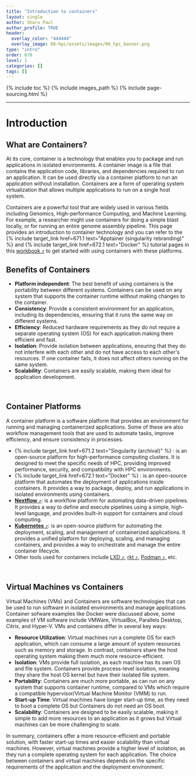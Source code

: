 ```yaml
---
title: "Introduction to containers"
layout: single
author: Sharu Paul
author_profile: TRUE
header:
  overlay_color: "444444"
  overlay_image: 06-hpc/assets/images/06_hpc_banner.png
type: "intro"
order: 670
level: 1
categories: []
tags: []
---
```


{% include toc %}
{% include images_path %}
{% include page-sourcing.html %}

---

# Introduction

## What are Containers?
At its core, container is a technology that enables you to package and run applications in isolated environments. A container image is a file that contains the application code, libraries, and dependencies required to run an application. It can be used directly via a container platform to run an application without installation. Containers are a form of operating system virtualization that allows multiple applications to run on a single host system.

Containers are a powerful tool that are widely used in various fields including Genomics, High-performance Computing, and Machine Learning. For example, a researcher might use containers for doing a simple blast locally, or for running an entire genome assembly pipeline. This page provides an introduction to container technology and you can refer to the {% include target_link href=671.1 text="Apptainer (singularity rebranding)" %} and {% include target_link href=672.1 text="Docker" %} tutorial pages in this <a href="https://datascience.101workbook.org" target="_blank">workbook  ⤴</a> to get started with using containers with these platforms.
<br>


## Benefits of Containers
* <b>Platform independent</b>: The best benefit of using containers is the portability between different systems. Containers can be used on any system that supports the container runtime without making changes to the container.
* <b>Consistency</b>: Provide a consistent environment for an application, including its dependencies, ensuring that it runs the same way on different systems.
* <b>Efficiency</b>: Reduced hardware requirements as they do not require a separate operating system (OS) for each application making them efficient and fast.
* <b>Isolation</b>: Provide isolation between applications, ensuring that they do not interfere with each other and do not have access to each other's resources. If one container fails, it does not affect others running on the same system.
* <b>Scalability</b>: Containers are easily scalable, making them ideal for application development.
<br>


## Container Platforms
A container platform is a software platform that provides an environment for running and managing containerized applications. Some of these are also workflow management tools that are used to automate tasks, improve efficiency, and ensure consistency in processes.

* {% include target_link href=671.2 text="Singularity (archival)" %} : is an open-source platform for high-performance computing clusters. It is designed to meet the specific needs of HPC, providing improved performance, security, and compatibility with HPC environments.
* {% include target_link href=672.1 text="Docker" %} : is an open-source platform that automates the deployment of applications inside containers. It provides a way to package, deploy, and run applications in isolated environments using containers.
* <a href="https://bioinformaticsworkbook.org/dataAnalysis/nextflow/01_introductionToNextFlow.html#gsc.tab=0" target="_blank"><b>Nextflow</b> ⤴</a>: is a workflow platform for automating data-driven pipelines. It provides a way to define and execute pipelines using a simple, high-level language, and provides built-in support for containers and cloud computing.
* <a href="https://kubernetes.io/" target="_blank"><b>Kubernetes</b> ⤴</a>: is an open-source platform for automating the deployment, scaling, and management of containerized applications. It provides a unified platform for deploying, scaling, and managing containers, and provides a way to orchestrate and manage the entire container lifecycle.
* Other tools used for containers include <a href="https://linuxcontainers.org/lxd/" target="_blank">LXD ⤴</a>, <a href="https://github.com/rkt/rkt" target="_blank">rkt ⤴</a>, <a href="https://podman.io/" target="_blank">Podman ⤴</a>, etc.
<br>


## Virtual Machines vs Containers
Virtual Machines (VMs) and Containers are software technologies that can be used to run software in isolated environments and manage applications. Container sofware examples like Docker were discussed above, some examples of VM software include VMWare, VirtualBox, Parallels Desktop, Citrix, and Hyper-V. VMs and containers differ in several key ways:

* <b>Resource Utilization</b>: Virtual machines run a complete OS for each application, which can consume a large amount of system resources such as memory and storage. In contrast, containers share the host operating system making them much more resource-efficient.
* <b>Isolation</b>: VMs provide full isolation, as each machine has its own OS and file system. Containers provide process-level isolation, meaning they share the host OS kernel but have their isolated file system.
* <b>Portability</b>: Containers are much more portable, as can run on any system that supports container runtime, compared to VMs which require a compatible hypervisor/Virtual Machine Monitor (VMM) to run.
* <b>Start-up Time</b>: Virtual machines have longer start-up time, as they need to boot a complete OS but Containers do not need an OS boot.
* <b>Scalability</b>: Containers are designed to be easily scalable, making it simple to add more resources to an application as it grows but Virtual machines can be more challenging to scale.

In summary, containers offer a more resource-efficient and portable solution, with faster start-up times and easier scalability than virtual machines. However, virtual machines provide a higher level of isolation, as they run a complete operating system for each application. The choice between containers and virtual machines depends on the specific requirements of the application and the deployment environment.
<br>
<br>
